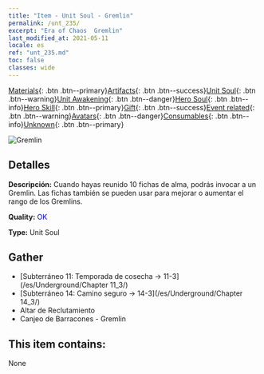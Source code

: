 ```yaml
---
title: "Item - Unit Soul - Gremlin"
permalink: /unt_235/
excerpt: "Era of Chaos  Gremlin"
last_modified_at: 2021-05-11
locale: es
ref: "unt_235.md"
toc: false
classes: wide
---
```

 [Materials](/ItemsES/){: .btn .btn--primary}[Artifacts](/ItemsES/Artifacts/){: .btn .btn--success}[Unit Soul](/ItemsES/UnitSoul/){: .btn .btn--warning}[Unit Awakening](/ItemsES/UnitAwakening/){: .btn .btn--danger}[Hero Soul](/ItemsES/HeroSoul/){: .btn .btn--info}[Hero Skill](/ItemsES/HeroSkill/){: .btn .btn--primary}[Gift](/ItemsES/Gift/){: .btn .btn--success}[Event related](/ItemsES/Events/){: .btn .btn--warning}[Avatars](/ItemsES/Avatars/){: .btn .btn--danger}[Consumables](/ItemsES/Consumables/){: .btn .btn--info}[Unknown](/ItemsES/Unknown/){: .btn .btn--primary}

 ![Gremlin](/images/u/ti_xiaoyaojing.jpg)

## Detalles
 **Descripción:** Cuando hayas reunido 10 fichas de alma, podrás invocar a un Gremlin. Las fichas también se pueden usar para mejorar o aumentar el rango de los Gremlins.

 **Quality:** <span style="color: #0000CD">OK</span>

 **Type:** Unit Soul

## Gather

*    [Subterráneo 11: Temporada de cosecha -> 11-3](/es/Underground/Chapter 11_3/) 
*    [Subterráneo 14: Camino seguro -> 14-3](/es/Underground/Chapter 14_3/) 
*    Altar de Reclutamiento 
*    Canjeo de Barracones - Gremlin 

## This item contains:

  None

